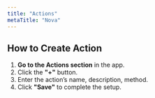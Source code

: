 ```yaml
---
title: "Actions"
metaTitle: "Nova"
---
```


## How to Create Action

1. **Go to the Actions section** in the app.
2. Click the **"+"** button.
3. Enter the action’s name, description, method.
4. Click **"Save"** to complete the setup.

